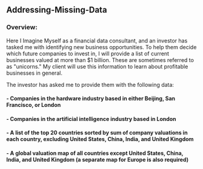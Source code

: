 ## Addressing-Missing-Data

### Overview:

Here I Imagine Myself as a financial data consultant, and an investor has tasked me with identifying new business opportunities. To help them decide which future companies to invest in, I will provide a list of current businesses valued at more than $1 billion. These are sometimes referred to as "unicorns." My client will use this information to learn about profitable businesses in general.

The investor has asked me to provide them with the following data:

#### - Companies in the hardware industry based in either Beijing, San Francisco, or London
#### - Companies in the artificial intelligence industry based in London
#### - A list of the top 20 countries sorted by sum of company valuations in each country, excluding United States, China, India, and United Kingdom
#### - A global valuation map of all countries except United States, China, India, and United Kingdom (a separate map for Europe is also required)


